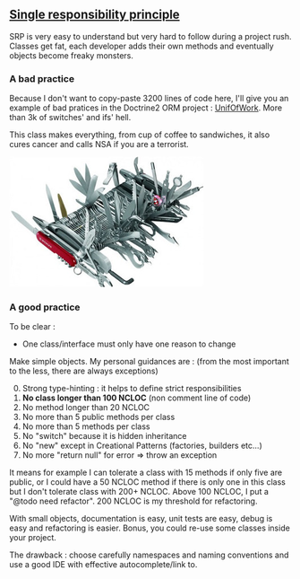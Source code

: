## [Single responsibility principle][3]

SRP is very easy to understand but very hard to follow during a project rush.
Classes get fat, each developer adds their own methods and eventually objects become
freaky monsters.

### A bad practice

Because I don't want to copy-paste 3200 lines of code here, I'll give you an example
of bad pratices in the Doctrine2 ORM project : [UnifOfWork][4]. More than 3k of
switches' and ifs' hell.

This class makes everything, from cup of coffee to sandwiches, it also cures 
cancer and calls NSA if you are a terrorist.

![srp](./srp.jpg)

### A good practice

To be clear : 
 * One class/interface must only have one reason to change

Make simple objects. My personal guidances are :
(from the most important to the less, there are always exceptions)

 0. Strong type-hinting : it helps to define strict responsibilities
 1. **No class longer than 100 NCLOC** (non comment line of code)
 2. No method longer than 20 NCLOC
 3. No more than 5 public methods per class
 4. No more than 5 methods per class
 5. No "switch" because it is hidden inheritance
 8. No "new" except in Creational Patterns (factories, builders etc...)
 9. No more "return null" for error => throw an exception
 
It means for example I can tolerate a class with 15 methods if only five are public, 
or I could have a 50 NCLOC method if there is only one in this class 
but I don't tolerate class with 200+ NCLOC. Above 100 NCLOC, I put a "@todo need refactor".
200 NCLOC is my threshold for refactoring.
 
With small objects, documentation is easy, unit tests are easy, debug is easy
and refactoring is easier. Bonus, you could re-use some classes inside your project.

The drawback : choose carefully namespaces and naming conventions and use a good
IDE with effective autocomplete/link to.

[3]: http://en.wikipedia.org/wiki/Single_responsibility_principle
[4]: https://github.com/doctrine/doctrine2/blob/master/lib/Doctrine/ORM/UnitOfWork.php